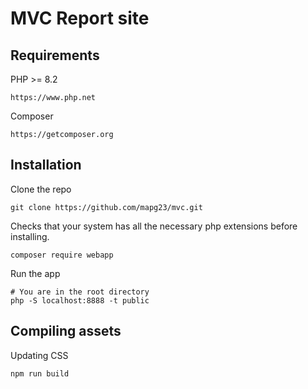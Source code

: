 # MVC Report site


## Requirements
PHP >= 8.2
```
https://www.php.net
```
Composer
```
https://getcomposer.org
```


## Installation
Clone the repo
```
git clone https://github.com/mapg23/mvc.git
```

Checks that your system has all the necessary php extensions before installing.
```
composer require webapp
```

Run the app
```
# You are in the root directory
php -S localhost:8888 -t public
```

## Compiling assets

Updating CSS
```
npm run build
```